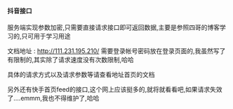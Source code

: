 #### 抖音接口

服务端实现参数加密,只需要直接请求接口即可返回数据,主要是参照四哥的博客学习的,只可用于学习用途

文档地址 : http://111.231.195.210/ 需要登录帐号密码放在登录页面的,我虽然写了有限制的,其实除了请求速度没有次数限制,哈哈

具体的请求方式以及请求参数等请查看地址首页的文档

另外还有快手首页feed的接口,这个网上应该挺多的,就将就看看吧,如果请求失效了....emmm,我也不得维护了,哈哈